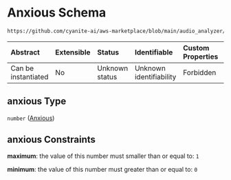 # Anxious Schema

```txt
https://github.com/cyanite-ai/aws-marketplace/blob/main/audio_analyzer/schemes/marketplace_v1/schema/TaggingV8.schema.json#/$defs/MoodAdvancedScoresV1/properties/anxious
```



| Abstract            | Extensible | Status         | Identifiable            | Custom Properties | Additional Properties | Access Restrictions | Defined In                                                                     |
| :------------------ | :--------- | :------------- | :---------------------- | :---------------- | :-------------------- | :------------------ | :----------------------------------------------------------------------------- |
| Can be instantiated | No         | Unknown status | Unknown identifiability | Forbidden         | Allowed               | none                | [TaggingV8.schema.json\*](../out/TaggingV8.schema.json "open original schema") |

## anxious Type

`number` ([Anxious](taggingv8-defs-moodadvancedscoresv1-properties-anxious.md))

## anxious Constraints

**maximum**: the value of this number must smaller than or equal to: `1`

**minimum**: the value of this number must greater than or equal to: `0`
